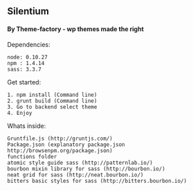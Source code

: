 ## Silentium 

#### By Theme-factory - wp themes made the right

Dependencies: 

	node: 0.10.27
	npm : 1.4.14
	sass: 3.3.7


Get started:
	
	1. npm install (Command line)
	2. grunt build (Command line)
	3. Go to backend select theme
	4. Enjoy

Whats inside:
	
	Gruntfile.js (http://gruntjs.com/)
	Package.json (explanatory package.json http://browsenpm.org/package.json)
	functions folder
	atomic style guide sass (http://patternlab.io/)
	bourbon mixin library for sass (http://bourbon.io/)
	neat grid for sass (http://neat.bourbon.io/)
	bitters basic styles for sass (http://bitters.bourbon.io/)
